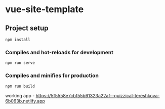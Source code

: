 # vue-site-template

## Project setup
```
npm install
```

### Compiles and hot-reloads for development
```
npm run serve
```

### Compiles and minifies for production
```
npm run build
```
working app - https://5f5558e7cbf55b61323a22af--quizzical-tereshkova-6b063b.netlify.app

